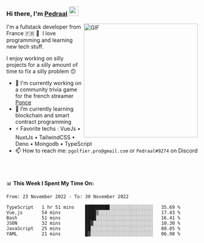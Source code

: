 ### Hi there, I'm <a href="https://pedraal.dev" target="_blank">Pedraal</a> <img src="https://media.giphy.com/media/hvRJCLFzcasrR4ia7z/giphy.gif" width="25px">
<img align="right" alt="GIF" src="https://pedraal.dev/avatar.png" width="300" height="300" />

I'm a fullstack developer from France 🇫🇷 🥖 &nbsp;I love programming and learning new
tech stuff.

I enjoy working on silly projects for a silly amount of time to fix a silly problem 🙃

- 🔭  I'm currently working on a community trivia game for the french streamer <a href="https://twitch.tv/ponce" target="_blank">Ponce</a>
- 🌱 I’m currently learning blockchain and smart contract programming
- ⚡ Favorite techs : VueJs &bull; NuxtJs &bull; TailwindCSS &bull; Deno &bull; Mongodb &bull; TypeScript
- 📫 How to reach me: `pgolfier.pro@gmail.com` or `Pedraal#9274` on Discord

<br>
<br>

📊 **This Week I Spent My Time On:**
<!--START_SECTION:waka-->

```text
From: 23 November 2022 - To: 30 November 2022

TypeScript   1 hr 51 mins    █████████░░░░░░░░░░░░░░░░   35.69 %
Vue.js       54 mins         ████▒░░░░░░░░░░░░░░░░░░░░   17.43 %
Bash         51 mins         ████░░░░░░░░░░░░░░░░░░░░░   16.41 %
JSON         32 mins         ██▓░░░░░░░░░░░░░░░░░░░░░░   10.30 %
JavaScript   25 mins         ██░░░░░░░░░░░░░░░░░░░░░░░   08.05 %
YAML         21 mins         █▓░░░░░░░░░░░░░░░░░░░░░░░   06.98 %
```

<!--END_SECTION:waka-->
